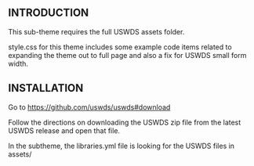 
INTRODUCTION
------------

This sub-theme requires the full USWDS assets folder.

style.css for this theme includes some example code items related to expanding
the theme out to full page and also a fix for USWDS small form width.

INSTALLATION
------------

Go to https://github.com/uswds/uswds#download

Follow the directions on downloading the USWDS zip file from the latest USWDS
release and open that file.

In the subtheme, the libraries.yml file is looking for the USWDS files in 
assets/
